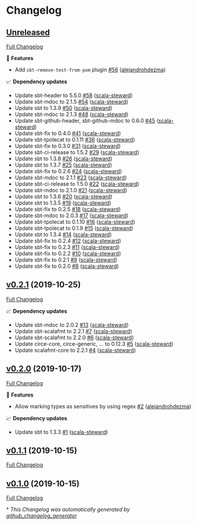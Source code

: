 # Changelog

## [Unreleased](https://github.com/alejandrohdezma/sensitive-strings/tree/HEAD)

[Full Changelog](https://github.com/alejandrohdezma/sensitive-strings/compare/v0.2.1...HEAD)

🚀 **Features**

- Add `sbt-remove-test-from-pom` plugin [\#56](https://github.com/alejandrohdezma/sensitive-strings/pull/56) ([alejandrohdezma](https://github.com/alejandrohdezma))

📈 **Dependency updates**

- Update sbt-header to 5.5.0 [\#58](https://github.com/alejandrohdezma/sensitive-strings/pull/58) ([scala-steward](https://github.com/scala-steward))
- Update sbt-mdoc to 2.1.5 [\#54](https://github.com/alejandrohdezma/sensitive-strings/pull/54) ([scala-steward](https://github.com/scala-steward))
- Update sbt to 1.3.9 [\#50](https://github.com/alejandrohdezma/sensitive-strings/pull/50) ([scala-steward](https://github.com/scala-steward))
- Update sbt-mdoc to 2.1.3 [\#48](https://github.com/alejandrohdezma/sensitive-strings/pull/48) ([scala-steward](https://github.com/scala-steward))
- Update sbt-github-header, sbt-github-mdoc to 0.6.0 [\#45](https://github.com/alejandrohdezma/sensitive-strings/pull/45) ([scala-steward](https://github.com/scala-steward))
- Update sbt-fix to 0.4.0 [\#41](https://github.com/alejandrohdezma/sensitive-strings/pull/41) ([scala-steward](https://github.com/scala-steward))
- Update sbt-tpolecat to 0.1.11 [\#36](https://github.com/alejandrohdezma/sensitive-strings/pull/36) ([scala-steward](https://github.com/scala-steward))
- Update sbt-fix to 0.3.0 [\#31](https://github.com/alejandrohdezma/sensitive-strings/pull/31) ([scala-steward](https://github.com/scala-steward))
- Update sbt-ci-release to 1.5.2 [\#29](https://github.com/alejandrohdezma/sensitive-strings/pull/29) ([scala-steward](https://github.com/scala-steward))
- Update sbt to 1.3.8 [\#26](https://github.com/alejandrohdezma/sensitive-strings/pull/26) ([scala-steward](https://github.com/scala-steward))
- Update sbt to 1.3.7 [\#25](https://github.com/alejandrohdezma/sensitive-strings/pull/25) ([scala-steward](https://github.com/scala-steward))
- Update sbt-fix to 0.2.6 [\#24](https://github.com/alejandrohdezma/sensitive-strings/pull/24) ([scala-steward](https://github.com/scala-steward))
- Update sbt-mdoc to 2.1.1 [\#23](https://github.com/alejandrohdezma/sensitive-strings/pull/23) ([scala-steward](https://github.com/scala-steward))
- Update sbt-ci-release to 1.5.0 [\#22](https://github.com/alejandrohdezma/sensitive-strings/pull/22) ([scala-steward](https://github.com/scala-steward))
- Update sbt-mdoc to 2.1.0 [\#21](https://github.com/alejandrohdezma/sensitive-strings/pull/21) ([scala-steward](https://github.com/scala-steward))
- Update sbt to 1.3.6 [\#20](https://github.com/alejandrohdezma/sensitive-strings/pull/20) ([scala-steward](https://github.com/scala-steward))
- Update sbt to 1.3.5 [\#19](https://github.com/alejandrohdezma/sensitive-strings/pull/19) ([scala-steward](https://github.com/scala-steward))
- Update sbt-fix to 0.2.5 [\#18](https://github.com/alejandrohdezma/sensitive-strings/pull/18) ([scala-steward](https://github.com/scala-steward))
- Update sbt-mdoc to 2.0.3 [\#17](https://github.com/alejandrohdezma/sensitive-strings/pull/17) ([scala-steward](https://github.com/scala-steward))
- Update sbt-tpolecat to 0.1.10 [\#16](https://github.com/alejandrohdezma/sensitive-strings/pull/16) ([scala-steward](https://github.com/scala-steward))
- Update sbt-tpolecat to 0.1.9 [\#15](https://github.com/alejandrohdezma/sensitive-strings/pull/15) ([scala-steward](https://github.com/scala-steward))
- Update sbt to 1.3.4 [\#14](https://github.com/alejandrohdezma/sensitive-strings/pull/14) ([scala-steward](https://github.com/scala-steward))
- Update sbt-fix to 0.2.4 [\#12](https://github.com/alejandrohdezma/sensitive-strings/pull/12) ([scala-steward](https://github.com/scala-steward))
- Update sbt-fix to 0.2.3 [\#11](https://github.com/alejandrohdezma/sensitive-strings/pull/11) ([scala-steward](https://github.com/scala-steward))
- Update sbt-fix to 0.2.2 [\#10](https://github.com/alejandrohdezma/sensitive-strings/pull/10) ([scala-steward](https://github.com/scala-steward))
- Update sbt-fix to 0.2.1 [\#9](https://github.com/alejandrohdezma/sensitive-strings/pull/9) ([scala-steward](https://github.com/scala-steward))
- Update sbt-fix to 0.2.0 [\#8](https://github.com/alejandrohdezma/sensitive-strings/pull/8) ([scala-steward](https://github.com/scala-steward))

## [v0.2.1](https://github.com/alejandrohdezma/sensitive-strings/tree/v0.2.1) (2019-10-25)

[Full Changelog](https://github.com/alejandrohdezma/sensitive-strings/compare/v0.2.0...v0.2.1)

📈 **Dependency updates**

- Update sbt-mdoc to 2.0.2 [\#13](https://github.com/alejandrohdezma/sensitive-strings/pull/13) ([scala-steward](https://github.com/scala-steward))
- Update sbt-scalafmt to 2.2.1 [\#7](https://github.com/alejandrohdezma/sensitive-strings/pull/7) ([scala-steward](https://github.com/scala-steward))
- Update sbt-scalafmt to 2.2.0 [\#6](https://github.com/alejandrohdezma/sensitive-strings/pull/6) ([scala-steward](https://github.com/scala-steward))
- Update circe-core, circe-generic, ... to 0.12.3 [\#5](https://github.com/alejandrohdezma/sensitive-strings/pull/5) ([scala-steward](https://github.com/scala-steward))
- Update scalafmt-core to 2.2.1 [\#4](https://github.com/alejandrohdezma/sensitive-strings/pull/4) ([scala-steward](https://github.com/scala-steward))

## [v0.2.0](https://github.com/alejandrohdezma/sensitive-strings/tree/v0.2.0) (2019-10-17)

[Full Changelog](https://github.com/alejandrohdezma/sensitive-strings/compare/v0.1.1...v0.2.0)

🚀 **Features**

- Allow marking types as sensitives by using regex [\#2](https://github.com/alejandrohdezma/sensitive-strings/pull/2) ([alejandrohdezma](https://github.com/alejandrohdezma))

📈 **Dependency updates**

- Update sbt to 1.3.3 [\#1](https://github.com/alejandrohdezma/sensitive-strings/pull/1) ([scala-steward](https://github.com/scala-steward))

## [v0.1.1](https://github.com/alejandrohdezma/sensitive-strings/tree/v0.1.1) (2019-10-15)

[Full Changelog](https://github.com/alejandrohdezma/sensitive-strings/compare/v0.1.0...v0.1.1)

## [v0.1.0](https://github.com/alejandrohdezma/sensitive-strings/tree/v0.1.0) (2019-10-15)

[Full Changelog](https://github.com/alejandrohdezma/sensitive-strings/compare/a96417fc8bf76d19db04b840db96abc26fced138...v0.1.0)



\* *This Changelog was automatically generated by [github_changelog_generator](https://github.com/github-changelog-generator/github-changelog-generator)*
